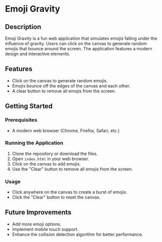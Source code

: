 # Emoji Gravity

## Description
Emoji Gravity is a fun web application that simulates emojis falling under the influence of gravity. Users can click on the canvas to generate random emojis that bounce around the screen. The application features a modern design and interactive elements.

## Features
- Click on the canvas to generate random emojis.
- Emojis bounce off the edges of the canvas and each other.
- A clear button to remove all emojis from the screen.

## Getting Started

### Prerequisites
- A modern web browser (Chrome, Firefox, Safari, etc.)

### Running the Application
1. Clone the repository or download the files.
2. Open `index.html` in your web browser.
3. Click on the canvas to add emojis.
4. Use the "Clear" button to remove all emojis from the screen.

### Usage
- Click anywhere on the canvas to create a burst of emojis.
- Click the "Clear" button to reset the canvas.

## Future Improvements
- Add more emoji options.
- Implement mobile touch support.
- Enhance the collision detection algorithm for better performance.
